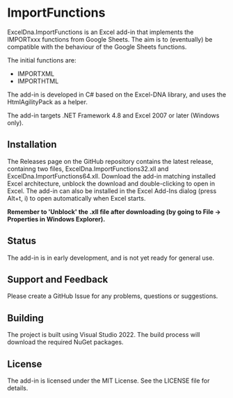 # ImportFunctions

ExcelDna.ImportFunctions is an Excel add-in that implements the IMPORTxxx functions from Google Sheets.
The aim is to (eventually) be compatible with the behaviour of the Google Sheets functions.

The initial functions are:
* IMPORTXML
* IMPORTHTML

The add-in is developed in C# based on the Excel-DNA library, and uses the HtmlAgilityPack as a helper.

The add-in targets .NET Framework 4.8 and Excel 2007 or later (Windows only).

## Installation

The Releases page on the GitHub repository contains the latest release, containng two files, ExcelDna.ImportFunctions32.xll and ExcelDna.ImportFunctions64.xll. Download the add-in matching installed Excel architecture, unblock the download and double-clicking to open in Excel. The add-in can also be installed in the Excel Add-Ins dialog (press Alt+t, i) to open automatically when Excel starts.

**Remember to 'Unblock' the .xll file after downloading (by going to File -> Properties in Windows Explorer).**

## Status

The add-in is in early development, and is not yet ready for general use.

## Support and Feedback

Please create a GitHub Issue for any problems, questions or suggestions.

## Building

The project is built using Visual Studio 2022. The build process will download the required NuGet packages.

## License

The add-in is licensed under the MIT License. See the LICENSE file for details.

 





